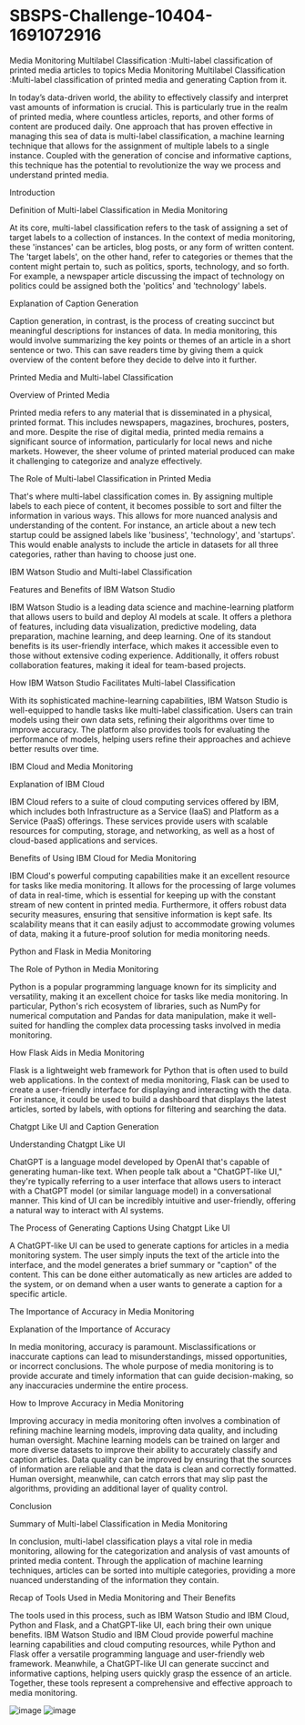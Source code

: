 # SBSPS-Challenge-10404-1691072916
Media Monitoring Multilabel Classification :Multi-label classification of printed media articles to topics
Media Monitoring Multilabel Classification :Multi-label classification of printed media and generating Caption from it.

In today’s data-driven world, the ability to effectively classify and interpret vast amounts of information is crucial. This is particularly true in the realm of printed media, where countless articles, reports, and other forms of content are produced daily. One approach that has proven effective in managing this sea of data is multi-label classification, a machine learning technique that allows for the assignment of multiple labels to a single instance. Coupled with the generation of concise and informative captions, this technique has the potential to revolutionize the way we process and understand printed media.

Introduction

Definition of Multi-label Classification in Media Monitoring

At its core, multi-label classification refers to the task of assigning a set of target labels to a collection of instances. In the context of media monitoring, these 'instances' can be articles, blog posts, or any form of written content. The 'target labels', on the other hand, refer to categories or themes that the content might pertain to, such as politics, sports, technology, and so forth. For example, a newspaper article discussing the impact of technology on politics could be assigned both the 'politics' and 'technology' labels.

Explanation of Caption Generation

Caption generation, in contrast, is the process of creating succinct but meaningful descriptions for instances of data. In media monitoring, this would involve summarizing the key points or themes of an article in a short sentence or two. This can save readers time by giving them a quick overview of the content before they decide to delve into it further.

Printed Media and Multi-label Classification

Overview of Printed Media

Printed media refers to any material that is disseminated in a physical, printed format. This includes newspapers, magazines, brochures, posters, and more. Despite the rise of digital media, printed media remains a significant source of information, particularly for local news and niche markets. However, the sheer volume of printed material produced can make it challenging to categorize and analyze effectively.

The Role of Multi-label Classification in Printed Media

That's where multi-label classification comes in. By assigning multiple labels to each piece of content, it becomes possible to sort and filter the information in various ways. This allows for more nuanced analysis and understanding of the content. For instance, an article about a new tech startup could be assigned labels like 'business', 'technology', and 'startups'. This would enable analysts to include the article in datasets for all three categories, rather than having to choose just one.

IBM Watson Studio and Multi-label Classification

Features and Benefits of IBM Watson Studio

IBM Watson Studio is a leading data science and machine-learning platform that allows users to build and deploy AI models at scale. It offers a plethora of features, including data visualization, predictive modeling, data preparation, machine learning, and deep learning. One of its standout benefits is its user-friendly interface, which makes it accessible even to those without extensive coding experience. Additionally, it offers robust collaboration features, making it ideal for team-based projects.

How IBM Watson Studio Facilitates Multi-label Classification

With its sophisticated machine-learning capabilities, IBM Watson Studio is well-equipped to handle tasks like multi-label classification. Users can train models using their own data sets, refining their algorithms over time to improve accuracy. The platform also provides tools for evaluating the performance of models, helping users refine their approaches and achieve better results over time.

IBM Cloud and Media Monitoring

Explanation of IBM Cloud

IBM Cloud refers to a suite of cloud computing services offered by IBM, which includes both Infrastructure as a Service (IaaS) and Platform as a Service (PaaS) offerings. These services provide users with scalable resources for computing, storage, and networking, as well as a host of cloud-based applications and services.

Benefits of Using IBM Cloud for Media Monitoring

IBM Cloud's powerful computing capabilities make it an excellent resource for tasks like media monitoring. It allows for the processing of large volumes of data in real-time, which is essential for keeping up with the constant stream of new content in printed media. Furthermore, it offers robust data security measures, ensuring that sensitive information is kept safe. Its scalability means that it can easily adjust to accommodate growing volumes of data, making it a future-proof solution for media monitoring needs.

Python and Flask in Media Monitoring

The Role of Python in Media Monitoring

Python is a popular programming language known for its simplicity and versatility, making it an excellent choice for tasks like media monitoring. In particular, Python's rich ecosystem of libraries, such as NumPy for numerical computation and Pandas for data manipulation, make it well-suited for handling the complex data processing tasks involved in media monitoring.

How Flask Aids in Media Monitoring

Flask is a lightweight web framework for Python that is often used to build web applications. In the context of media monitoring, Flask can be used to create a user-friendly interface for displaying and interacting with the data. For instance, it could be used to build a dashboard that displays the latest articles, sorted by labels, with options for filtering and searching the data.

Chatgpt Like UI and Caption Generation

Understanding Chatgpt Like UI

ChatGPT is a language model developed by OpenAI that's capable of generating human-like text. When people talk about a "ChatGPT-like UI," they're typically referring to a user interface that allows users to interact with a ChatGPT model (or similar language model) in a conversational manner. This kind of UI can be incredibly intuitive and user-friendly, offering a natural way to interact with AI systems.

The Process of Generating Captions Using Chatgpt Like UI

A ChatGPT-like UI can be used to generate captions for articles in a media monitoring system. The user simply inputs the text of the article into the interface, and the model generates a brief summary or "caption" of the content. This can be done either automatically as new articles are added to the system, or on demand when a user wants to generate a caption for a specific article.

The Importance of Accuracy in Media Monitoring

Explanation of the Importance of Accuracy

In media monitoring, accuracy is paramount. Misclassifications or inaccurate captions can lead to misunderstandings, missed opportunities, or incorrect conclusions. The whole purpose of media monitoring is to provide accurate and timely information that can guide decision-making, so any inaccuracies undermine the entire process.

How to Improve Accuracy in Media Monitoring

Improving accuracy in media monitoring often involves a combination of refining machine learning models, improving data quality, and including human oversight. Machine learning models can be trained on larger and more diverse datasets to improve their ability to accurately classify and caption articles. Data quality can be improved by ensuring that the sources of information are reliable and that the data is clean and correctly formatted. Human oversight, meanwhile, can catch errors that may slip past the algorithms, providing an additional layer of quality control.

Conclusion

Summary of Multi-label Classification in Media Monitoring

In conclusion, multi-label classification plays a vital role in media monitoring, allowing for the categorization and analysis of vast amounts of printed media content. Through the application of machine learning techniques, articles can be sorted into multiple categories, providing a more nuanced understanding of the information they contain.

Recap of Tools Used in Media Monitoring and Their Benefits

The tools used in this process, such as IBM Watson Studio and IBM Cloud, Python and Flask, and a ChatGPT-like UI, each bring their own unique benefits. IBM Watson Studio and IBM Cloud provide powerful machine learning capabilities and cloud computing resources, while Python and Flask offer a versatile programming language and user-friendly web framework. Meanwhile, a ChatGPT-like UI can generate succinct and informative captions, helping users quickly grasp the essence of an article. Together, these tools represent a comprehensive and effective approach to media monitoring.

![image](https://github.com/smartinternz02/SBSPS-Challenge-10404-1691072916/assets/137613929/d088a3ab-8100-4468-b42d-d27def2406b9)
![image](https://github.com/smartinternz02/SBSPS-Challenge-10404-1691072916/assets/137613929/6c798e21-5777-432a-86d2-43d3f8f627fe)


